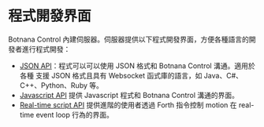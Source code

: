# 程式開發界面

Botnana Control 內建伺服器。伺服器提供以下程式開發界面，方便各種語言的開發者進行程式開發：

* [JSON API](./json-api.md)：程式可以可以使用 JSON 格式和 Botnana Control 溝通。適用於各種
支援 JSON 格式且具有 Websocket 函式庫的語言，如 Java、C#、C++、Python、Ruby 等。
* [Javascript API](./javascript-api.md) 提供 Javascript 程式和 Botnana Control 溝通的界面。 
* [Real-time script API](./real-time-script-api.md) 提供進階的使用者透過 Forth 指令控制 motion 在 real-time event loop 行為的界面。
